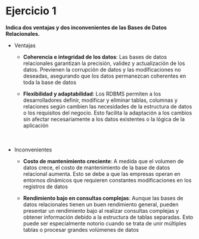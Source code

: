 # Ejercicio 1
__Indica dos ventajas y dos inconvenientes de las Bases de Datos Relacionales.__

* Ventajas
  * __Coherencia e integridad de los datos__:
Las bases de datos relacionales garantizan la precisión, validez y actualización de los datos. Previenen la corrupción de datos y las modificaciones no deseadas, asegurando que los datos permanezcan coherentes en toda la base de datos

  * __Flexibilidad y adaptabilidad__:
Los RDBMS permiten a los desarrolladores definir, modificar y eliminar tablas, columnas y relaciones según cambien las necesidades de la estructura de datos o los requisitos del negocio. Esto facilita la adaptación a los cambios sin afectar necesariamente a los datos existentes o la lógica de la aplicación

ㅤ
* Inconvenientes
  * __Costo de mantenimiento creciente__:
A medida que el volumen de datos crece, el costo de mantenimiento de la base de datos relacional aumenta. Esto se debe a que las empresas operan en entornos dinámicos que requieren constantes modificaciones en los registros de datos

  * __Rendimiento bajo en consultas complejas__:
Aunque las bases de datos relacionales tienen un buen rendimiento general, pueden presentar un rendimiento bajo al realizar consultas complejas y obtener información debido a la estructura de tablas separadas. Esto puede ser especialmente notorio cuando se trata de unir múltiples tablas o procesar grandes volúmenes de datos